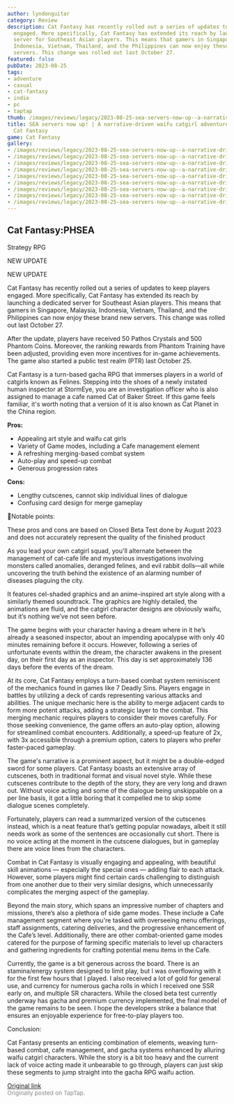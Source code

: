 ```yaml
---
author: lyndonguitar
category: Review
description: Cat Fantasy has recently rolled out a series of updates to keep players
  engaged. More specifically, Cat Fantasy has extended its reach by launching a dedicated
  server for Southeast Asian players. This means that gamers in Singapore, Malaysia,
  Indonesia, Vietnam, Thailand, and the Philippines can now enjoy these brand new
  servers. This change was rolled out last October 27.
featured: false
pubDate: 2023-08-25
tags:
- adventure
- casual
- cat-fantasy
- indie
- pc
- taptap
thumb: /images/reviews/legacy/2023-08-25-sea-servers-now-up--a-narrative-driven-waifu-catgirl-adventure--review---cat-fantasy-0.avif
title: SEA servers now up! | A narrative-driven waifu catgirl adventure | Review -
  Cat Fantasy
game: Cat Fantasy
gallery:
- /images/reviews/legacy/2023-08-25-sea-servers-now-up--a-narrative-driven-waifu-catgirl-adventure--review---cat-fantasy-0.avif
- /images/reviews/legacy/2023-08-25-sea-servers-now-up--a-narrative-driven-waifu-catgirl-adventure--review---cat-fantasy-1.avif
- /images/reviews/legacy/2023-08-25-sea-servers-now-up--a-narrative-driven-waifu-catgirl-adventure--review---cat-fantasy-2.avif
- /images/reviews/legacy/2023-08-25-sea-servers-now-up--a-narrative-driven-waifu-catgirl-adventure--review---cat-fantasy-3.avif
- /images/reviews/legacy/2023-08-25-sea-servers-now-up--a-narrative-driven-waifu-catgirl-adventure--review---cat-fantasy-4.avif
- /images/reviews/legacy/2023-08-25-sea-servers-now-up--a-narrative-driven-waifu-catgirl-adventure--review---cat-fantasy-5.avif
- /images/reviews/legacy/2023-08-25-sea-servers-now-up--a-narrative-driven-waifu-catgirl-adventure--review---cat-fantasy-6.avif
- /images/reviews/legacy/2023-08-25-sea-servers-now-up--a-narrative-driven-waifu-catgirl-adventure--review---cat-fantasy-7.avif
- /images/reviews/legacy/2023-08-25-sea-servers-now-up--a-narrative-driven-waifu-catgirl-adventure--review---cat-fantasy-8.avif
---
```

Cat Fantasy:PHSEA
--
Strategy
RPG

NEW UPDATE

NEW UPDATE

Cat Fantasy has recently rolled out a series of updates to keep players engaged. More specifically, Cat Fantasy has extended its reach by launching a dedicated server for Southeast Asian players. This means that gamers in Singapore, Malaysia, Indonesia, Vietnam, Thailand, and the Philippines can now enjoy these brand new servers. This change was rolled out last October 27.

After the update, players have received 50 Pathos Crystals and 500 Phantom Coins. Moreover, the ranking rewards from Phantom Training have been adjusted, providing even more incentives for in-game achievements. The game also started a public test realm (PTR) last October 25.

Cat Fantasy is a turn-based gacha RPG that immerses players in a world of catgirls known as Felines. Stepping into the shoes of a newly instated human inspector at StormEye, you are an investigation officer who is also assigned to manage a cafe named Cat of Baker Street. If this game feels familiar, it's worth noting that a version of it is also known as Cat Planet in the China region.


**Pros:**
- Appealing art style and waifu cat girls
- Variety of Game modes, including a Cafe management element
- A refreshing merging-based combat system
- Auto-play and speed-up combat
- Generous progression rates


**Cons:**
- Lengthy cutscenes, cannot skip individual lines of dialogue
- Confusing card design for merge gameplay


📝Notable points:

These pros and cons are based on Closed Beta Test done by August 2023 and does not accurately represent the quality of the finished product

As you lead your own catgirl squad, you'll alternate between the management of cat-cafe life and mysterious investigations involving monsters called anomalies, deranged felines, and evil rabbit dolls—all while uncovering the truth behind the existence of an alarming number of diseases plaguing the city.

It features cel-shaded graphics and an anime-inspired art style along with a similarly themed soundtrack. The graphics are highly detailed, the animations are fluid, and the catgirl character designs are obviously waifu, but it’s nothing we’ve not seen before.

The game begins with your character having a dream where in it he’s already a seasoned inspector, about an impending apocalypse with only 40 minutes remaining before it occurs. However, following a series of unfortunate events within the dream, the character awakens in the present day, on their first day as an inspector. This day is set approximately 136 days before the events of the dream.

At its core, Cat Fantasy employs a turn-based combat system reminiscent of the mechanics found in games like 7 Deadly Sins. Players engage in battles by utilizing a deck of cards representing various attacks and abilities. The unique mechanic here is the ability to merge adjacent cards to form more potent attacks, adding a strategic layer to the combat. This merging mechanic requires players to consider their moves carefully. For those seeking convenience, the game offers an auto-play option, allowing for streamlined combat encounters. Additionally, a speed-up feature of 2x, with 3x accessible through a premium option, caters to players who prefer faster-paced gameplay.

The game's narrative is a prominent aspect, but it might be a double-edged sword for some players. Cat Fantasy boasts an extensive array of cutscenes, both in traditional format and visual novel style. While these cutscenes contribute to the depth of the story, they are very long and drawn out. Without voice acting and some of the dialogue being unskippable on a per line basis, it got a little boring that it compelled me to skip some dialogue scenes completely.

Fortunately, players can read a summarized version of the cutscenes instead, which is a neat feature that’s getting popular nowadays, albeit it still needs work as some of the sentences are occasionally cut short. There is no voice acting at the moment in the cutscene dialogues, but in gameplay there are voice lines from the characters.

Combat in Cat Fantasy is visually engaging and appealing, with beautiful skill animations — especially the special ones — adding flair to each attack. However, some players might find certain cards challenging to distinguish from one another due to their very similar designs, which unnecessarily complicates the merging aspect of the gameplay.

Beyond the main story, which spans an impressive number of chapters and missions, there’s also a plethora of side game modes. These include a Cafe management segment where you're tasked with overseeing menu offerings, staff assignments, catering deliveries, and the progressive enhancement of the Cafe’s level. Additionally, there are other combat-oriented game modes catered for the purpose of farming specific materials to level up characters and gathering ingredients for crafting potential menu items in the Cafe.

Currently, the game is a bit generous across the board. There is an stamina/energy system designed to limit play, but I was overflowing with it for the first few hours that I played. I also received a lot of gold for general use, and currency for numerous gacha rolls in which I received one SSR early on, and multiple SR characters. While the closed beta test currently underway has gacha and premium currency implemented, the final model of the game remains to be seen. I hope the developers strike a balance that ensures an enjoyable experience for free-to-play players too.

Conclusion:

Cat Fantasy presents an enticing combination of elements, weaving turn-based combat, cafe management, and gacha systems enhanced by alluring waifu catgirl characters. While the story is a bit too heavy and the current lack of voice acting made it unbearable to go through, players can just skip these segments to jump straight into the gacha RPG waifu action.

[Original link](https://www.taptap.io/post/6194247)<br><span style="font-size: 0.95em; color: #888;">Originally posted on TapTap.</span>